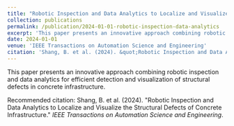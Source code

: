 ```yaml
---
title: "Robotic Inspection and Data Analytics to Localize and Visualize the Structural Defects of Concrete Infrastructure"
collection: publications
permalink: /publication/2024-01-01-robotic-inspection-data-analytics
excerpt: 'This paper presents an innovative approach combining robotic inspection and data analytics for efficient detection and visualization of structural defects in concrete infrastructure.'
date: 2024-01-01
venue: 'IEEE Transactions on Automation Science and Engineering'
citation: 'Shang, B. et al. (2024). &quot;Robotic Inspection and Data Analytics to Localize and Visualize the Structural Defects of Concrete Infrastructure.&quot; *IEEE Transactions on Automation Science and Engineering*.'
---
```

This paper presents an innovative approach combining robotic inspection and data analytics for efficient detection and visualization of structural defects in concrete infrastructure.

Recommended citation: Shang, B. et al. (2024). "Robotic Inspection and Data Analytics to Localize and Visualize the Structural Defects of Concrete Infrastructure." *IEEE Transactions on Automation Science and Engineering*.